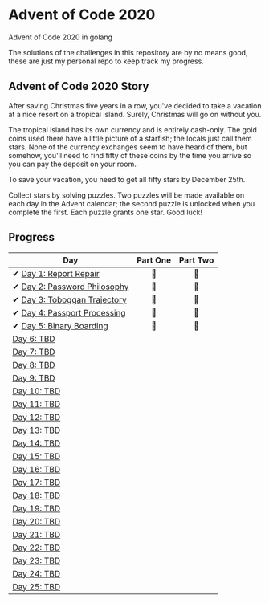 # Advent of Code 2020

Advent of Code 2020 in golang

The solutions of the challenges in this repository are by no means good, these are just my personal repo to keep track my progress.

## Advent of Code 2020 Story

After saving Christmas five years in a row, you've decided to take a vacation at a nice resort on a tropical island. 
Surely, Christmas will go on without you.

The tropical island has its own currency and is entirely cash-only. The gold coins used there have a little picture of a starfish; 
the locals just call them stars. 
None of the currency exchanges seem to have heard of them, 
but somehow, you'll need to find fifty of these coins by the time you arrive so you can pay the deposit on your room.

To save your vacation, you need to get all fifty stars by December 25th.

Collect stars by solving puzzles. 
Two puzzles will be made available on each day in the Advent calendar; the second puzzle is unlocked when you complete the first. 
Each puzzle grants one star. Good luck!

## Progress

| Day  | Part One | Part Two | 
|---|:---:|:---:|
| ✔ [Day 1: Report Repair](https://github.com/JaDuyve/AdventOfCode2020/tree/main/calendar/day01)| 🌟 | 🌟 |
| ✔ [Day 2: Password Philosophy](https://github.com/JaDuyve/AdventOfCode2020/tree/main/calendar/day02)| 🌟 | 🌟 |
| ✔ [Day 3: Toboggan Trajectory](https://github.com/JaDuyve/AdventOfCode2020/tree/main/calendar/day03)| 🌟 | 🌟 |
| ✔ [Day 4: Passport Processing](https://github.com/JaDuyve/AdventOfCode2020/tree/main/calendar/day04)| 🌟 | 🌟 |
| ✔ [Day 5: Binary Boarding](https://github.com/JaDuyve/AdventOfCode2020/tree/main/calendar/day05)| 🌟 | 🌟 |
| [Day 6: TBD]()| | |
| [Day 7: TBD]()| | |
| [Day 8: TBD]()| | |
| [Day 9: TBD]()| | |
| [Day 10: TBD]()| | |
| [Day 11: TBD]()| | |
| [Day 12: TBD]()| | |
| [Day 13: TBD]()| | |
| [Day 14: TBD]()| | |
| [Day 15: TBD]()| | |
| [Day 16: TBD]()| | |
| [Day 17: TBD]()| | |
| [Day 18: TBD]()| | |
| [Day 19: TBD]()| | |
| [Day 20: TBD]()| | |
| [Day 21: TBD]()| | |
| [Day 22: TBD]()| | |
| [Day 23: TBD]()| | |
| [Day 24: TBD]()| | |
| [Day 25: TBD]()| | |